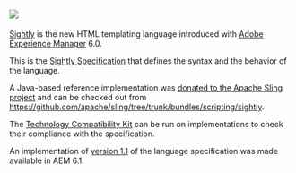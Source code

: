 ![](https://raw.githubusercontent.com/wiki/adobe-marketing-cloud/sightly-spec/img/sightly_logo.png)
====
[Sightly](http://docs.adobe.com/content/docs/en/aem/6-0/develop/sightly.html "Sightly") is the new HTML templating language introduced with [Adobe Experience Manager](http://www.adobe.com/solutions/web-experience-management.html) 6.0.

This is the [Sightly Specification](https://github.com/Adobe-Marketing-Cloud/sightly-spec/blob/master/SPECIFICATION.md) that defines the syntax and the behavior of the language.

A Java-based reference implementation was [donated to the Apache Sling project](https://issues.apache.org/jira/browse/SLING-3959) and can be checked out from https://github.com/apache/sling/tree/trunk/bundles/scripting/sightly.

The [Technology Compatibility Kit](https://github.com/Adobe-Marketing-Cloud/sightly-tck) can be run on implementations to check their compliance with the specification.

An implementation of [version 1.1](https://github.com/Adobe-Marketing-Cloud/sightly-spec/blob/1.1/SPECIFICATION.md) of the language specification was made available in AEM 6.1.
